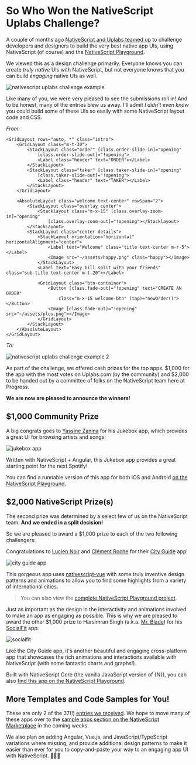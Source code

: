 # So Who Won the NativeScript Uplabs Challenge?

A couple of months ago [NativeScript and Uplabs teamed up](https://www.uplabs.com/challenges/nativescript-uplabs-challenge/results) to challenge developers and designers to build the very best native app UIs, using NativeScript (of course) and the [NativeScript Playground](https://play.nativescript.org/).

We viewed this as a design challenge primarily. Everyone knows you can create *truly native* UIs with NativeScript, but not everyone knows that you can build *engaging* native UIs as well.

![nativescript uplabs challenge example](spacex.gif)

Like many of you, we were very pleased to see the submissions roll in! And to be honest, many of the entries blew us away. I'll admit *I didn't even know* you could build some of these UIs so easily with some NativeScript layout code and CSS.

*From:*

	<GridLayout rows="auto, *" class="intro">
	    <GridLayout class="m-t-30">
	        <StackLayout class="order" [class.order-slide-in]="opening"
	            [class.order-slide-out]="!opening">
	            <Label class="header" text="ORDER"></Label>
	        </StackLayout>
	        <StackLayout class="taker" [class.taker-slide-in]="opening"
	            [class.taker-slide-out]="!opening">
	            <Label class="header" text="TAKER"></Label>
	        </StackLayout>
	    </GridLayout>
	
	    <AbsoluteLayout class="welcome text-center" rowSpan="2">
	        <StackLayout class="overlay center">
	            <Stacklayout class="m-x-15" [class.overlay-zoom-in]="opening"
	                [class.overlay-zoom-out]="!opening"></Stacklayout>
	        </StackLayout>
	        <StackLayout class="center details">
	            <StackLayout orientation="horizontal" horizontalAlignment="center">
	                <Label text="Welcome" class="title text-center m-r-5"></Label>
	                <Image src="~/assets/happy.png" class="happy"></Image>
	            </StackLayout>
	            <Label text="Easy bill split with your friends" class="sub-title text-center m-t-20"></Label>
	
	            <GridLayout class="btn-container">
	                <Button [class.fade-out]="!opening" text="CREATE AN ORDER"
	                    class="m-x-15 welcome-btn" (tap)="newOrder()"></Button>
	                <Image [class.fade-out]="!opening" src="~/assets/plus.png"></Image>
	            </GridLayout>
	        </StackLayout>
	    </AbsoluteLayout>
	</GridLayout>

*To:*

![nativescript uplabs challenge example 2](nativescript-uplabs.png)

As part of the challenge, we offered cash prizes for the top apps. $1,000 for the app with the most votes on Uplabs.com (by the community) and $2,000 to be handed out by a committee of folks on the NativeScript team here at Progress.

**We are now are pleased to announce the winners!**

## $1,000 Community Prize

A big congrats goes to [Yassine Zanina](https://twitter.com/ZaninaYassine) for his Jukebox app, which provides a great UI for browsing artists and songs:

![jukebox app](jukebox.jpg)

Written with NativeScript + Angular, this Jukebox app provides a great starting point for the next Spotify!

You can find a runnable version of this app for both iOS and Android [on the NativeScript Playground](https://play.nativescript.org/?template=play-ng&id=ERHBrE&v=11).

## $2,000 NativeScript Prize(s)

The second prize was determined by a select few of us on the NativeScript team. **And we ended in a split decision!**

So we are pleased to award a $1,000 prize to each of the two following challengers:

Congratulations to [Lucien Noir](https://twitter.com/lucianoir_) and [Clément Roche](https://twitter.com/clementroche_) for their [City Guide](https://www.uplabs.com/posts/city-guide-app-bfc7b703-3734-4a39-a95c-9e99c2b12169) app!

![city guide app](city-guide-app.gif)

This gorgeous app uses [nativescript-vue](https://nativescript-vue.org/) with some truly inventive design patterns and animations to allow you to find some highlights from a variety of international cities.

> You can also view the [complete NativeScript Playground project](https://play.nativescript.org/?template=play-vue&id=uZMYoe&v=42).

Just as important as the design in the interactivity and animations involved to make an app as engaging as possible. This is why we are pleased to award the other $1,000 prize to Harsimran Singh (a.k.a. [Mr. Blade](https://twitter.com/iammrblade)) for his [SocialFit](https://www.uplabs.com/posts/socialfit-nativescript) app:

![socialfit](socialfit.png)

Like the City Guide app, it's another beautiful and engaging cross-platform app that showcases the rich animations and interactions available with NativeScript (with some fantastic charts and graphs!).

Built with NativeScript Core (the vanilla JavaScript version of {N}), you can also [find this app on the NativeScript Playground](https://play.nativescript.org/?template=play-js&id=7wQ8EL&v=5).

## More Templates and Code Samples for You!

These are only 2 of the 37(!) [entries we received](https://www.uplabs.com/challenges/nativescript-uplabs-challenge/results). We hope to move many of these apps over to the [sample apps section on the NativeScript Marketplace](https://market.nativescript.org/?tab=samples&framework=all_frameworks&category=all_samples) in the coming weeks.

We also plan on adding Angular, Vue.js, and JavaScript/TypeScript variations where missing, and provide additional design patterns to make it easier than ever for you to copy-and-paste your way to an engaging app UI with NativeScript. 👩‍🎨🎨